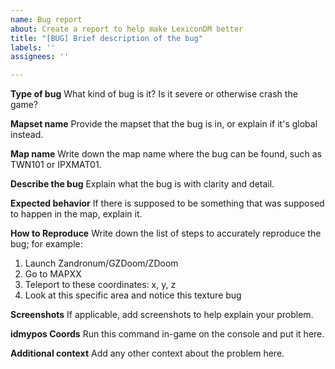 ```yaml
---
name: Bug report
about: Create a report to help make LexiconDM better
title: "[BUG] Brief description of the bug"
labels: ''
assignees: ''

---
```


**Type of bug**
What kind of bug is it? Is it severe or otherwise crash the game?

**Mapset name**
Provide the mapset that the bug is in, or explain if it's global instead.

**Map name**
Write down the map name where the bug can be found, such as TWN101 or IPXMAT01.

**Describe the bug**
Explain what the bug is with clarity and detail.

**Expected behavior**
If there is supposed to be something that was supposed to happen in the map, explain it.

**How to Reproduce**
Write down the list of steps to accurately reproduce the bug; for example:
1. Launch Zandronum/GZDoom/ZDoom
2. Go to MAPXX
3. Teleport to these coordinates: x, y, z
4. Look at this specific area and notice this texture bug

**Screenshots**
If applicable, add screenshots to help explain your problem.

**idmypos Coords**
Run this command in-game on the console and put it here.

**Additional context**
Add any other context about the problem here.
